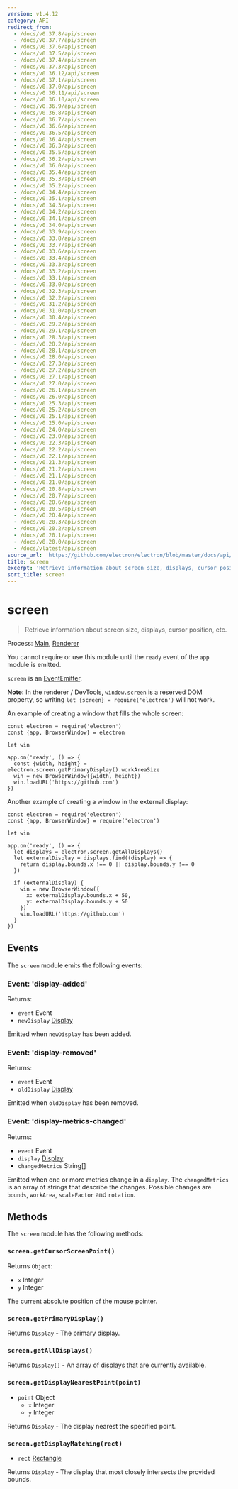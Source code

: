 ```yaml
---
version: v1.4.12
category: API
redirect_from:
  - /docs/v0.37.8/api/screen
  - /docs/v0.37.7/api/screen
  - /docs/v0.37.6/api/screen
  - /docs/v0.37.5/api/screen
  - /docs/v0.37.4/api/screen
  - /docs/v0.37.3/api/screen
  - /docs/v0.36.12/api/screen
  - /docs/v0.37.1/api/screen
  - /docs/v0.37.0/api/screen
  - /docs/v0.36.11/api/screen
  - /docs/v0.36.10/api/screen
  - /docs/v0.36.9/api/screen
  - /docs/v0.36.8/api/screen
  - /docs/v0.36.7/api/screen
  - /docs/v0.36.6/api/screen
  - /docs/v0.36.5/api/screen
  - /docs/v0.36.4/api/screen
  - /docs/v0.36.3/api/screen
  - /docs/v0.35.5/api/screen
  - /docs/v0.36.2/api/screen
  - /docs/v0.36.0/api/screen
  - /docs/v0.35.4/api/screen
  - /docs/v0.35.3/api/screen
  - /docs/v0.35.2/api/screen
  - /docs/v0.34.4/api/screen
  - /docs/v0.35.1/api/screen
  - /docs/v0.34.3/api/screen
  - /docs/v0.34.2/api/screen
  - /docs/v0.34.1/api/screen
  - /docs/v0.34.0/api/screen
  - /docs/v0.33.9/api/screen
  - /docs/v0.33.8/api/screen
  - /docs/v0.33.7/api/screen
  - /docs/v0.33.6/api/screen
  - /docs/v0.33.4/api/screen
  - /docs/v0.33.3/api/screen
  - /docs/v0.33.2/api/screen
  - /docs/v0.33.1/api/screen
  - /docs/v0.33.0/api/screen
  - /docs/v0.32.3/api/screen
  - /docs/v0.32.2/api/screen
  - /docs/v0.31.2/api/screen
  - /docs/v0.31.0/api/screen
  - /docs/v0.30.4/api/screen
  - /docs/v0.29.2/api/screen
  - /docs/v0.29.1/api/screen
  - /docs/v0.28.3/api/screen
  - /docs/v0.28.2/api/screen
  - /docs/v0.28.1/api/screen
  - /docs/v0.28.0/api/screen
  - /docs/v0.27.3/api/screen
  - /docs/v0.27.2/api/screen
  - /docs/v0.27.1/api/screen
  - /docs/v0.27.0/api/screen
  - /docs/v0.26.1/api/screen
  - /docs/v0.26.0/api/screen
  - /docs/v0.25.3/api/screen
  - /docs/v0.25.2/api/screen
  - /docs/v0.25.1/api/screen
  - /docs/v0.25.0/api/screen
  - /docs/v0.24.0/api/screen
  - /docs/v0.23.0/api/screen
  - /docs/v0.22.3/api/screen
  - /docs/v0.22.2/api/screen
  - /docs/v0.22.1/api/screen
  - /docs/v0.21.3/api/screen
  - /docs/v0.21.2/api/screen
  - /docs/v0.21.1/api/screen
  - /docs/v0.21.0/api/screen
  - /docs/v0.20.8/api/screen
  - /docs/v0.20.7/api/screen
  - /docs/v0.20.6/api/screen
  - /docs/v0.20.5/api/screen
  - /docs/v0.20.4/api/screen
  - /docs/v0.20.3/api/screen
  - /docs/v0.20.2/api/screen
  - /docs/v0.20.1/api/screen
  - /docs/v0.20.0/api/screen
  - /docs/vlatest/api/screen
source_url: 'https://github.com/electron/electron/blob/master/docs/api/screen.md'
title: screen
excerpt: 'Retrieve information about screen size, displays, cursor position, etc.'
sort_title: screen
---
```

# screen

> Retrieve information about screen size, displays, cursor position, etc.

Process: [Main](/docs/tutorial/quick-start#main-process), [Renderer](/docs/tutorial/quick-start#renderer-process)

You cannot require or use this module until the `ready` event of the `app` module is emitted.

`screen` is an [EventEmitter](https://nodejs.org/api/events.html#events_class_eventemitter).

**Note:** In the renderer / DevTools, `window.screen` is a reserved DOM property, so writing `let {screen} = require('electron')` will not work.

An example of creating a window that fills the whole screen:

    const electron = require('electron')
    const {app, BrowserWindow} = electron

    let win

    app.on('ready', () => {
      const {width, height} = electron.screen.getPrimaryDisplay().workAreaSize
      win = new BrowserWindow({width, height})
      win.loadURL('https://github.com')
    })

Another example of creating a window in the external display:

    const electron = require('electron')
    const {app, BrowserWindow} = require('electron')

    let win

    app.on('ready', () => {
      let displays = electron.screen.getAllDisplays()
      let externalDisplay = displays.find((display) => {
        return display.bounds.x !== 0 || display.bounds.y !== 0
      })

      if (externalDisplay) {
        win = new BrowserWindow({
          x: externalDisplay.bounds.x + 50,
          y: externalDisplay.bounds.y + 50
        })
        win.loadURL('https://github.com')
      }
    })

## Events

The `screen` module emits the following events:

### Event: 'display-added'

Returns:

*   `event` Event
*   `newDisplay` [Display](/docs/api/structures/display)

Emitted when `newDisplay` has been added.

### Event: 'display-removed'

Returns:

*   `event` Event
*   `oldDisplay` [Display](/docs/api/structures/display)

Emitted when `oldDisplay` has been removed.

### Event: 'display-metrics-changed'

Returns:

*   `event` Event
*   `display` [Display](/docs/api/structures/display)
*   `changedMetrics` String[]

Emitted when one or more metrics change in a `display`. The `changedMetrics` is an array of strings that describe the changes. Possible changes are `bounds`, `workArea`, `scaleFactor` and `rotation`.

## Methods

The `screen` module has the following methods:

### `screen.getCursorScreenPoint()`

Returns `Object`:

*   `x` Integer
*   `y` Integer

The current absolute position of the mouse pointer.

### `screen.getPrimaryDisplay()`

Returns `Display` - The primary display.

### `screen.getAllDisplays()`

Returns `Display[]` - An array of displays that are currently available.

### `screen.getDisplayNearestPoint(point)`

*   `point` Object
    *   `x` Integer
    *   `y` Integer

Returns `Display` - The display nearest the specified point.

### `screen.getDisplayMatching(rect)`

*   `rect` [Rectangle](/docs/api/structures/rectangle)

Returns `Display` - The display that most closely intersects the provided bounds.
